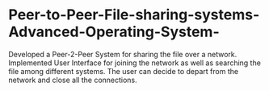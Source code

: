 # Peer-to-Peer-File-sharing-systems-Advanced-Operating-System-
Developed a Peer-2-Peer System for sharing the file over a network. Implemented User Interface for joining the network as well as searching the file among different systems. The user can decide to depart from the network and close all the connections. 
